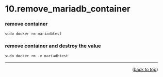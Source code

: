 <a name="topage"></a>

# 10.remove_mariadb_container

### remove container
```
sudo docker rm mariadbtest
```

### remove container and destroy the value
```
sudo docker rm -v mariadbtest
```

-----

<p align="right">(<a href="#topage">back to top</a>)</p>
<br/>
<br/>
